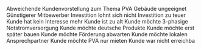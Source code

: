 Abweichende Kundenvorstellung zum Thema PVA
Gebäude ungeeignet
Günstigerer Mitbewerber
Investition lohnt sich nicht
Investition zu teuer
Kunde hat kein Interesse mehr
Kunde ist zu alt
Kunde möchte 3-phasige Notstromversorgung
Kunde möchte deutsche Produkte
Kunde möchte erst später bauen
Kunde möchte Förderung abwarten
Kunde möchte lokalen Ansprechpartner
Kunde möchte PVA nur mieten
Kunde war nicht erreichba
